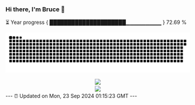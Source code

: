 ### Hi there, I'm Bruce 👋
⏳ Year progress { █████████████████████▁▁▁▁▁▁▁▁▁ } 72.69 %

![](https://raw.githubusercontent.com/Swiftie13st/Swiftie13st/main/assets/github-contribution-grid-snake-dark.svg)


<div align="center"> <img src="https://metrics.lecoq.io/Swiftie13st?template=classic&config.timezone=Asia%2FShanghai"> </div>

<div align="center"> <img src="https://github-readme-streak-stats.herokuapp.com/?user=Swiftie13st" /> </div>
---
⏰ Updated on Mon, 23 Sep 2024 01:15:23 GMT
---

